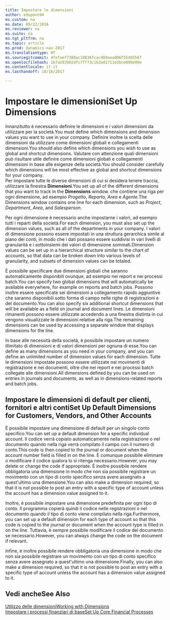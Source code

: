 ```yaml
---
title: Impostare le dimensioni
author: edupont04
ms.custom: na
ms.date: 09/22/2016
ms.reviewer: na
ms.suite: na
ms.tgt_pltfrm: na
ms.topic: article
ms.prod: dynamics-nav-2017
ms.translationtype: HT
ms.sourcegitcommit: 4fefaef7380ac10836fcac404eea006f55d8556f
ms.openlocfilehash: 1b7a293982dfc7ff73c163ad1711e2bce098e98e
ms.contentlocale: it-it
ms.lasthandoff: 10/16/2017

---
```


# <a name="set-up-dimensions"></a><span data-ttu-id="2f36b-102">Impostare le dimensioni</span><span class="sxs-lookup"><span data-stu-id="2f36b-102">Set Up Dimensions</span></span>
<span data-ttu-id="2f36b-103">Innanzitutto è necessario definire le dimensioni e i valori dimensioni da utilizzare per la società.</span><span class="sxs-lookup"><span data-stu-id="2f36b-103">You must define which dimensions and dimension values you want to use in your company.</span></span> <span data-ttu-id="2f36b-104">Definire inoltre la scelta delle dimensioni da utilizzare come dimensioni globali e collegamenti dimensioni.</span><span class="sxs-lookup"><span data-stu-id="2f36b-104">You should also define which dimensions you wish to use as global and shortcut dimensions.</span></span> <span data-ttu-id="2f36b-105">Valutare con attenzione quali dimensioni può risultare utile definire come dimensioni globali e collegamenti dimensioni in base alle esigenze della società.</span><span class="sxs-lookup"><span data-stu-id="2f36b-105">You should consider carefully which dimensions will be most effective as global and shortcut dimensions for your company.</span></span>  
<span data-ttu-id="2f36b-106">Per impostare tutte le diverse dimensioni di cui si desidera tenere traccia, utilizzare la finestra **Dimensioni**.</span><span class="sxs-lookup"><span data-stu-id="2f36b-106">You set up all of the different dimensions that you want to track in the **Dimensions** window.</span></span> <span data-ttu-id="2f36b-107">che contiene una riga per ogni dimensione, ad esempio *Progetto*, *Reparto*, *Area* e *Agente*.</span><span class="sxs-lookup"><span data-stu-id="2f36b-107">The Dimensions window contains one line for each dimension, such as *Project*, *Department*, *Area*, and *Salesperson*.</span></span>  

<span data-ttu-id="2f36b-108">Per ogni dimensione è necessario anche impostarne i valori, ad esempio tutti i reparti della società.</span><span class="sxs-lookup"><span data-stu-id="2f36b-108">For each dimension, you must also set up the dimension values, such as all of the departments in your company.</span></span> <span data-ttu-id="2f36b-109">I valori di dimensione possono essere impostati in una struttura gerarchica simile al piano dei conti, in modo che i dati possano essere suddivisi in vari livelli di granularità e i sottoinsiemi dei valori di dimensione sommati.</span><span class="sxs-lookup"><span data-stu-id="2f36b-109">Dimension values can be set up in a hierarchical structure similar to the chart of accounts, so that data can be broken down into various levels of granularity, and subsets of dimension values can be totaled.</span></span>  

<span data-ttu-id="2f36b-110">È possibile specificare due dimensioni globali che saranno automaticamente disponibili ovunque, ad esempio nei report e nei processi batch.</span><span class="sxs-lookup"><span data-stu-id="2f36b-110">You can specify two global dimensions that will automatically be available everywhere, for example on reports and batch jobs.</span></span> <span data-ttu-id="2f36b-111">Possono inoltre essere specificate sei dimensioni a collegamento rapido aggiuntive che saranno disponibili sotto forma di campo nelle righe di registrazioni e del documento.</span><span class="sxs-lookup"><span data-stu-id="2f36b-111">You can also specify six additional shortcut dimensions that will be available as a field on journal and document lines.</span></span> <span data-ttu-id="2f36b-112">Le dimensioni rimanenti possono essere utilizzate accedendo a una finestra distinta in cui vengono visualizzate le dimensioni relative alla riga.</span><span class="sxs-lookup"><span data-stu-id="2f36b-112">The remaining dimensions can be used by accessing a separate window that displays dimensions for the line.</span></span>  

<span data-ttu-id="2f36b-113">In base alle necessità della società, è possibile impostare un numero illimitato di dimensioni e di valori dimensioni per ognuna di esse.</span><span class="sxs-lookup"><span data-stu-id="2f36b-113">You can define as many dimensions as you need in your company, and you can define an unlimited number of dimension values for each dimension.</span></span> <span data-ttu-id="2f36b-114">Tutte le dimensioni impostate possono essere utilizzate nei movimenti di registrazione e nei documenti, oltre che nei report e nei processi batch collegate alle dimensioni.</span><span class="sxs-lookup"><span data-stu-id="2f36b-114">All dimensions defined by you can be used on entries in journals and documents, as well as in dimensions-related reports and batch jobs.</span></span>  

## <a name="set-up-default-dimensions-for-customers-vendors-and-other-accounts"></a><span data-ttu-id="2f36b-115">Impostare le dimensioni di default per clienti, fornitori e altri conti</span><span class="sxs-lookup"><span data-stu-id="2f36b-115">Set Up Default Dimensions for Customers, Vendors, and Other Accounts</span></span>
<span data-ttu-id="2f36b-116">È possibile impostare una dimensione di default per un singolo conto specifico.</span><span class="sxs-lookup"><span data-stu-id="2f36b-116">You can set up a default dimension for a specific individual account.</span></span> <span data-ttu-id="2f36b-117">Il codice verrà copiato automaticamente nella registrazione o nel documento quando nella riga verrà compilato il campo con il numero di conto.</span><span class="sxs-lookup"><span data-stu-id="2f36b-117">This code is then copied to the journal or document when the account number field is filled in on the line.</span></span> <span data-ttu-id="2f36b-118">È comunque possibile eliminare o modificare il codice qualora lo si ritenga necessario.</span><span class="sxs-lookup"><span data-stu-id="2f36b-118">However, you may delete or change the code if appropriate.</span></span> <span data-ttu-id="2f36b-119">È inoltre possibile rendere obbligatoria una dimensione in modo che non sia possibile registrare un movimento con un tipo di conto specifico senza avere assegnato a quest'ultimo una dimensione.</span><span class="sxs-lookup"><span data-stu-id="2f36b-119">You can also make a dimension required, so that it is not possible to post an entry with a specific type of account unless the account has a dimension value assigned to it.</span></span>  

<span data-ttu-id="2f36b-120">Inoltre, è possibile impostare una dimensione predefinita per ogni tipo di conto. Il programma copierà quindi il codice nelle registrazioni o nel documento quando il tipo di conto viene compilato nella riga.</span><span class="sxs-lookup"><span data-stu-id="2f36b-120">Furthermore, you can set up a default dimension for each type of account so that this code is copied to the journal or document when the account type is filled in on the line.</span></span> <span data-ttu-id="2f36b-121">Tuttavia, è sempre possibile modificare il codice del documento se necessario.</span><span class="sxs-lookup"><span data-stu-id="2f36b-121">However, you can always change the code on the document if relevant.</span></span>  

<span data-ttu-id="2f36b-122">Infine, è inoltre possibile rendere obbligatoria una dimensione in modo che non sia possibile registrare un movimento con un tipo di conto specifico senza avere assegnato a quest'ultimo una dimensione.</span><span class="sxs-lookup"><span data-stu-id="2f36b-122">Finally, you can also make a dimension required, so that it is not possible to post an entry with a specific type of account unless the account has a dimension value assigned to it.</span></span>

## <a name="see-also"></a><span data-ttu-id="2f36b-123">Vedi anche</span><span class="sxs-lookup"><span data-stu-id="2f36b-123">See Also</span></span>
[<span data-ttu-id="2f36b-124">Utilizzo delle dimensioni</span><span class="sxs-lookup"><span data-stu-id="2f36b-124">Working with Dimensions</span></span>](finance-dimensions.md)  
[<span data-ttu-id="2f36b-125">Impostare i processi finanziari di base</span><span class="sxs-lookup"><span data-stu-id="2f36b-125">Set Up Core Financial Processes</span></span>](finance-setup-finance.md)

